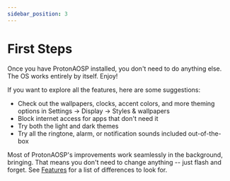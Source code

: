 ```yaml
---
sidebar_position: 3
---
```


# First Steps

Once you have ProtonAOSP installed, you don't need to do anything else. The OS works entirely by itself. Enjoy!

If you want to explore all the features, here are some suggestions:

- Check out the wallpapers, clocks, accent colors, and more theming options in Settings -> Display -> Styles & wallpapers
- Block internet access for apps that don't need it
- Try both the light and dark themes
- Try all the ringtone, alarm, or notification sounds included out-of-the-box

Most of ProtonAOSP's improvements work seamlessly in the background, bringing. That means you don't need to change anything -- just flash and forget. See [Features](../discover/features.md) for a list of differences to look for.
